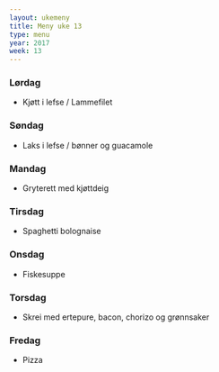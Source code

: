 ```yaml
---
layout: ukemeny
title: Meny uke 13
type: menu
year: 2017
week: 13
---
```


### Lørdag

- Kjøtt i lefse / Lammefilet

### Søndag

- Laks i lefse / bønner og guacamole

### Mandag

- Gryterett med kjøttdeig

### Tirsdag

- Spaghetti bolognaise

### Onsdag

- Fiskesuppe

### Torsdag

- Skrei med ertepure, bacon, chorizo og grønnsaker

### Fredag

- Pizza

